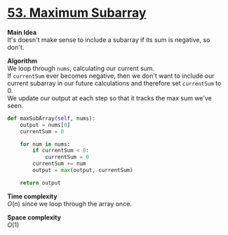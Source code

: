 # [53. Maximum Subarray](https://leetcode.com/problems/maximum-subarray/)

**Main Idea**  
It's doesn't make sense to include a subarray if its sum is negative, so don't.

**Algorithm**  
We loop through `nums`, calculating our current sum.  
If `currentSum` ever becomes negative, then we don't want to include our current subarray in our future calculations and therefore set `currentSum` to 0.  
We update our output at each step so that it tracks the max sum we've seen.

```python
def maxSubArray(self, nums):
    output = nums[0]
    currentSum = 0

    for num in nums:
        if currentSum < 0:
            currentSum = 0
        currentSum += num
        output = max(output, currentSum)

    return output
```

**Time complexity**  
$O(n)$ since we loop through the array once.

**Space complexity**  
$O(1)$
